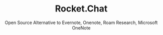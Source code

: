 ---
 title: Rocket.Chat
 subtitle: Open Source Alternative to Evernote, Onenote, Roam Research, Microsoft OneNote
 description:  Joplin - the secure note taking and to-do app with synchronisation capabilities for Windows, macOS, Linux, Android and iOS.
 image: https://cdn.prod.website-files.com/6220c55c69733896bb8a4724/63f5be71ba4691fffb5446c8_bYKXeBGVGOWviQIz2ULhuwl2kOiu7h3O1k0CcKSQHP8.jpeg
 image-alt: joplin-logo
 license: MIT
 tags: ["doc","tools"]
 type: Documentation
 link: https://joplinapp.org/
 description2: Joplin is a popular open-source note-taking and task management application that offers a clean, minimalist interface and powerful features. It allows users to organize their notes, tasks, and ideas in a hierarchical structure, making it easy to keep track of projects and personal information. Joplin supports a variety of note formats, including Markdown, HTML, and plain text, and can sync notes across multiple devices using cloud storage services like Dropbox or OneDrive.
---
